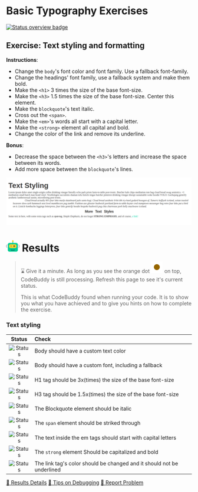 # Basic Typography Exercises
[![Status overview badge](../../blob/badges/.github/badges/main/badge.svg)](#-results)


## Exercise: Text styling and formatting

**Instructions**:

* Change the `body`'s font color and font family. Use a fallback font-family.
* Change the headings' font family, use a fallback system and make them bold.
* Make the `<h1>` 3 times the size of the base font-size.
* Make the `<h3>` 1.5 times the size of the base font-size. Center this element.
* Make the `blockquote`'s text italic.
* Cross out the `<span>`.
* Make the `<em>`'s words all start with a capital letter.
* Make the `<strong>` element all capital and bold.
* Change the color of the link and remove its underline.

**Bonus**: 
* Decrease the space between the `<h3>`'s letters and increase the space between its words.
* Add more space between the `blockquote`'s lines.

![mockup-image](./image/reference-image.png)

[//]: # (autograding info start)
# <img src="https://github.com/DCI-EdTech/autograding-setup/raw/main/assets/bot-large.svg" alt="" data-canonical-src="https://github.com/DCI-EdTech/autograding-setup/raw/main/assets/bot-large.svg" height="31" /> Results
> ⌛ Give it a minute. As long as you see the orange dot ![processing](https://raw.githubusercontent.com/DCI-EdTech/autograding-setup/main/assets/processing.svg) on top, CodeBuddy is still processing. Refresh this page to see it's current status.
>
> This is what CodeBuddy found when running your code. It is to show you what you have achieved and to give you hints on how to complete the exercise.


### Text styling

|                 Status                  | Check                                                                                    |
| :-------------------------------------: | :--------------------------------------------------------------------------------------- |
| ![Status](../../blob/badges/.github/badges/main/status0.svg) | Body should have a custom text color |
| ![Status](../../blob/badges/.github/badges/main/status1.svg) | Body should have a custom font, including a fallback |
| ![Status](../../blob/badges/.github/badges/main/status2.svg) | H1 tag should be 3x(times) the size of the base font-size |
| ![Status](../../blob/badges/.github/badges/main/status3.svg) | H3 tag should be 1.5x(times) the size of the base font-size |
| ![Status](../../blob/badges/.github/badges/main/status4.svg) | The Blockquote element should be italic |
| ![Status](../../blob/badges/.github/badges/main/status5.svg) | The `span` element should be striked through |
| ![Status](../../blob/badges/.github/badges/main/status6.svg) | The text inside the em tags should start with capital letters |
| ![Status](../../blob/badges/.github/badges/main/status7.svg) | The `strong` element Should be capitalized and bold |
| ![Status](../../blob/badges/.github/badges/main/status8.svg) | The link tag's color should be changed and it should not be underlined |



[🔬 Results Details](../../actions)
[🐞 Tips on Debugging](https://github.com/DCI-EdTech/autograding-setup/wiki/How-to-work-with-CodeBuddy)
[📢 Report Problem](https://docs.google.com/forms/d/e/1FAIpQLSfS8wPh6bCMTLF2wmjiE5_UhPiOEnubEwwPLN_M8zTCjx5qbg/viewform?usp=pp_url&entry.652569746=UIB-typography-textstyling)


[//]: # (autograding info end)